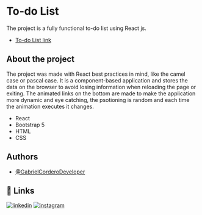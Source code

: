 
# To-do List

The project is a fully functional to-do list using React js. 

- [To-do List link](https://gabrielcorderodeveloper.github.io/MyTo-doList/)



## About the project
The project was made with React best practices in mind, like the camel case or pascal case. It is a component-based application and stores the data on the browser to avoid losing information when reloading the page or exiting. The animated links on the bottom are made to make the application more dynamic and eye catching, the psotioning is random and each time the animation executes it changes.
- React
- Bootstrap 5
- HTML
- CSS

## Authors

- [@GabrielCorderoDeveloper](https://github.com/GabrielCorderoDeveloper)


## 🔗 Links

[![linkedin](https://img.shields.io/badge/linkedin-0A66C2?style=for-the-badge&logo=linkedin&logoColor=white)](https://www.linkedin.com/in/gabriel-cordero-0960b9244/)
[![instagram](https://img.shields.io/badge/Instagram-E4405F?style=for-the-badge&logo=instagram&logoColor=white)](https://www.instagram.com/gabriel_coder47/)


